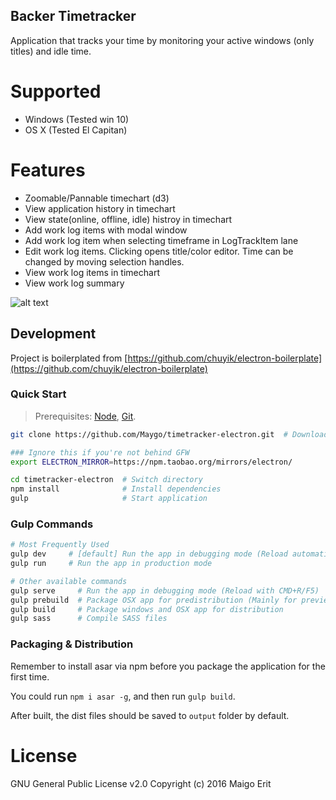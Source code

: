 Backer Timetracker
---

Application that tracks your time by monitoring your active windows (only titles) and idle time.

# Supported
- Windows (Tested win 10)
- OS X (Tested El Capitan)

# Features
- Zoomable/Pannable timechart (d3)
- View application history in timechart
- View state(online, offline, idle) histroy in timechart
- Add work log items with modal window
- Add work log item when selecting timeframe in LogTrackItem lane
- Edit work log items. Clicking opens title/color editor. Time can be changed by moving selection handles.
- View work log items in timechart
- View work log summary


![alt text](https://github.com/MayGo/timetracker-electron/raw/master/screenshots/timeline.PNG "Timetracker screenshot")

Development
---
Project is boilerplated from [https://github.com/chuyik/electron-boilerplate](https://github.com/chuyik/electron-boilerplate)

### Quick Start
> Prerequisites: [Node](https://nodejs.org/), [Git](https://git-scm.com/).

```bash
git clone https://github.com/Maygo/timetracker-electron.git  # Download this project

### Ignore this if you're not behind GFW
export ELECTRON_MIRROR=https://npm.taobao.org/mirrors/electron/

cd timetracker-electron  # Switch directory
npm install              # Install dependencies
gulp                     # Start application
```

### Gulp Commands
```bash
# Most Frequently Used
gulp dev     # [default] Run the app in debugging mode (Reload automatically)
gulp run     # Run the app in production mode

# Other available commands
gulp serve     # Run the app in debugging mode (Reload with CMD+R/F5)
gulp prebuild  # Package OSX app for predistribution (Mainly for preview)
gulp build     # Package windows and OSX app for distribution
gulp sass      # Compile SASS files
```

### Packaging & Distribution
Remember to install asar via npm before you package the application for the first time.

You could run `npm i asar -g`, and then run `gulp build`.

After built, the dist files should be saved to `output` folder by default.

# License
GNU General Public License v2.0
Copyright (c) 2016 Maigo Erit


